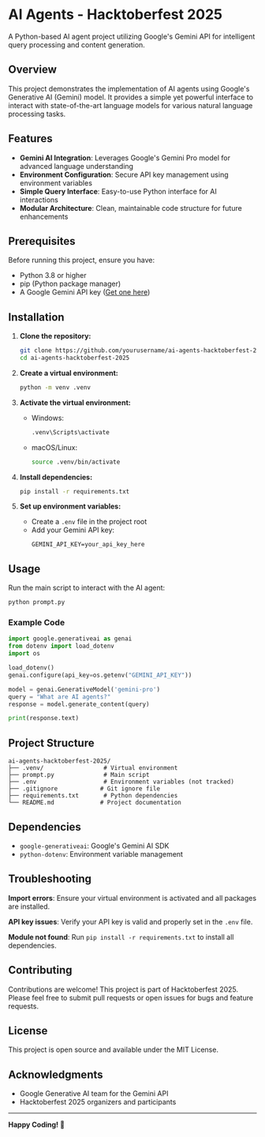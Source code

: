 # AI Agents - Hacktoberfest 2025

A Python-based AI agent project utilizing Google's Gemini API for intelligent query processing and content generation.

## Overview

This project demonstrates the implementation of AI agents using Google's Generative AI (Gemini) model. It provides a simple yet powerful interface to interact with state-of-the-art language models for various natural language processing tasks.

## Features

- **Gemini AI Integration**: Leverages Google's Gemini Pro model for advanced language understanding
- **Environment Configuration**: Secure API key management using environment variables
- **Simple Query Interface**: Easy-to-use Python interface for AI interactions
- **Modular Architecture**: Clean, maintainable code structure for future enhancements

## Prerequisites

Before running this project, ensure you have:

- Python 3.8 or higher
- pip (Python package manager)
- A Google Gemini API key ([Get one here](https://aistudio.google.com/app/apikey))

## Installation

1. **Clone the repository:**
   ```bash
   git clone https://github.com/yourusername/ai-agents-hacktoberfest-2025.git
   cd ai-agents-hacktoberfest-2025
   ```

2. **Create a virtual environment:**
   ```bash
   python -m venv .venv
   ```

3. **Activate the virtual environment:**
   - Windows:
     ```bash
     .venv\Scripts\activate
     ```
   - macOS/Linux:
     ```bash
     source .venv/bin/activate
     ```

4. **Install dependencies:**
   ```bash
   pip install -r requirements.txt
   ```

5. **Set up environment variables:**
   - Create a `.env` file in the project root
   - Add your Gemini API key:
     ```
     GEMINI_API_KEY=your_api_key_here
     ```

## Usage

Run the main script to interact with the AI agent:

```bash
python prompt.py
```

### Example Code

```python
import google.generativeai as genai
from dotenv import load_dotenv
import os

load_dotenv()
genai.configure(api_key=os.getenv("GEMINI_API_KEY"))

model = genai.GenerativeModel('gemini-pro')
query = "What are AI agents?"
response = model.generate_content(query)

print(response.text)
```

## Project Structure

```
ai-agents-hacktoberfest-2025/
├── .venv/                 # Virtual environment
├── prompt.py              # Main script
├── .env                   # Environment variables (not tracked)
├── .gitignore            # Git ignore file
├── requirements.txt       # Python dependencies
└── README.md             # Project documentation
```

## Dependencies

- `google-generativeai`: Google's Gemini AI SDK
- `python-dotenv`: Environment variable management

## Troubleshooting

**Import errors**: Ensure your virtual environment is activated and all packages are installed.

**API key issues**: Verify your API key is valid and properly set in the `.env` file.

**Module not found**: Run `pip install -r requirements.txt` to install all dependencies.

## Contributing

Contributions are welcome! This project is part of Hacktoberfest 2025. Please feel free to submit pull requests or open issues for bugs and feature requests.

## License

This project is open source and available under the MIT License.

## Acknowledgments

- Google Generative AI team for the Gemini API
- Hacktoberfest 2025 organizers and participants

---

**Happy Coding! 🚀**